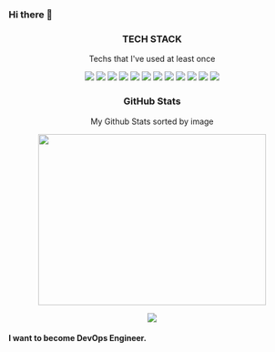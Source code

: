 ### Hi there 👋
  
<h3 align ="center"> TECH STACK  </h3>

<p align = "center"> Techs that I've used at least once </p>

<p align ="center">
<img src="https://img.shields.io/badge/C-A8B9CC?style=for-the-badge&logo=C&logoColor=000000"/>
<img src="https://img.shields.io/badge/Python-3776AB?style=for-the-badge&logo=Python&logoColor=000000"/>
<img src="https://img.shields.io/badge/Java-FF0000?style=for-the-badge&logo=java&logoColor=000000"/>
<img src="https://img.shields.io/badge/Unity-FFFFFF?style=for-the-badge&logo=Unity&logoColor=000000"/>
<img src="https://img.shields.io/badge/JavaScript-F7DF1E?style=for-the-badge&logo=JavaScript&logoColor=000000"/>
<img src="https://img.shields.io/badge/HTML5-E34F26?style=for-the-badge&logo=HTML5&logoColor=000000"/>
<img src="https://img.shields.io/badge/CSS3-1572B6?style=for-the-badge&logo=CSS3&logoColor=000000"/>
<img src="https://img.shields.io/badge/MySql-4479A1?style=for-the-badge&logo=MySQL&logoColor=000000"/>
<img src="https://img.shields.io/badge/LaTex-008080?style=for-the-badge&logo=LaTex&logoColor=000000"/>
<img src="https://img.shields.io/badge/CentOS-262577?style=for-the-badge&logo=CentOS&logoColor=000000"/>
<img src="https://img.shields.io/badge/Ubuntu-E95420?style=for-the-badge&logo=Ubuntu&logoColor=000000"/>
<img src="https://img.shields.io/badge/RedHat-EE0000?style=for-the-badge&logo=RedHat&logoColor=000000"/>

<h3 align = 'center'> GitHub Stats </h3>
<p align = "center"> My Github Stats sorted by image </p>
<p align = "center">
    <img src="https://github-readme-stats.vercel.app/api/top-langs/?username=GyuminGomin&layout=compact" width="400" height="300" />
</p>
 
<p align = "center">
    <img src="https://github-readme-stats.vercel.app/api?username=GyuminGomin&show_icons=true&bg_color=000000000&theme=transparent" />
</p>

<h4 align = 'left'> I want to become DevOps Engineer. </h4>

<!--
![GyuminGomin's GitHub stats](https://github-readme-stats.vercel.app/api?username=GyuminGomin&show_icons=true&bg_color=000000000&theme=transparent)

**GyuminGomin/GyuminGomin** is a ✨ _special_ ✨ repository because its `README.md` (this file) appears on your GitHub profile.

Here are some ideas to get you started:

- 🔭 I’m currently working on ...
- 🌱 I’m currently learning ...
- 👯 I’m looking to collaborate on ...
- 🤔 I’m looking for help with ...
- 💬 Ask me about ...
- 📫 How to reach me: ...
- 😄 Pronouns: ...
- ⚡ Fun fact: ...
https://simpleicons.org/ -> 아이콘 변경
https://github.com/anuraghazra/github-readme-stats/ -> 깃허브 스탯 아이콘
-->
